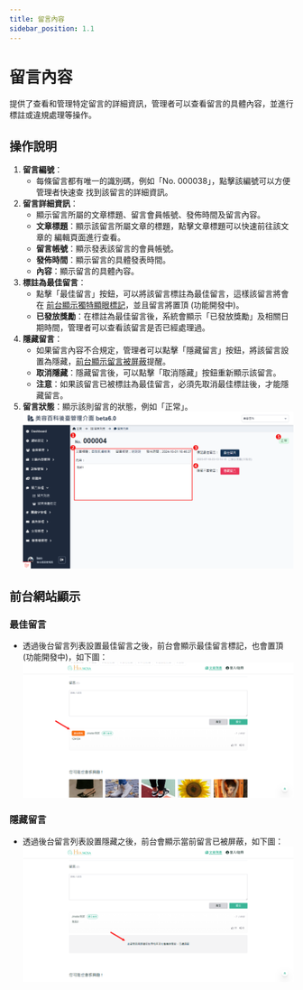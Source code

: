 ```yaml
---
title: 留言內容
sidebar_position: 1.1
---
```


# 留言內容

提供了查看和管理特定留言的詳細資訊，管理者可以查看留言的具體內容，並進行標註或違規處理等操作。

## 操作說明

1. **留言編號**：
    - 每條留言都有唯一的識別碼，例如「No. 000038」，點擊該編號可以方便管理者快速查 找到該留言的詳細資訊。
2. **留言詳細資訊**：
    - 顯示留言所屬的文章標題、留言會員帳號、發佈時間及留言內容。
    - **文章標題**：顯示該留言所屬文章的標題，點擊文章標題可以快速前往該文章的 編輯頁面進行查看。
    - **留言帳號**：顯示發表該留言的會員帳號。
    - **發佈時間**：顯示留言的具體發表時間。
    - **內容**：顯示留言的具體內容。
3. **標註為最佳留言**：
    - 點擊「最佳留言」按鈕，可以將該留言標註為最佳留言，這樣該留言將會在 [前台顯示獨特顯眼標記](./comment-content.md#最佳留言)，並且留言將置頂 (功能開發中)。
    - **已發放獎勵**：在標註為最佳留言後，系統會顯示「已發放獎勵」及相關日期時間，管理者可以查看該留言是否已經處理過。
4. **隱藏留言**：
    - 如果留言內容不合規定，管理者可以點擊「隱藏留言」按鈕，將該留言設置為隱藏，[前台顯示留言被屏蔽](./comment-content.md#隱藏留言)提醒。
    - **取消隱藏**：隱藏留言後，可以點擊「取消隱藏」按鈕重新顯示該留言。
    - **注意**：如果該留言已被標註為最佳留言，必須先取消最佳標註後，才能隱藏留言。
5. **留言狀態**：顯示該則留言的狀態，例如「正常」。
   ![留言內容](./img/comment-content-new.png)

## 前台網站顯示

### 最佳留言

-   透過後台留言列表設置最佳留言之後，前台會顯示最佳留言標記，也會置頂 (功能開發中)，如下圖：
    ![前台網站最佳留言](./img/comment-web-best.png)

### 隱藏留言

-   透過後台留言列表設置隱藏之後，前台會顯示當前留言已被屏蔽，如下圖：
    ![前台網站隱藏留言](./img/comment-web-hiddle.png)
